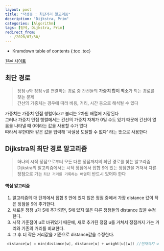 ```yaml
---
layout: post
title: "작성중 : 최단거리 알고리즘"
description: "Dijkstra, Prim"
categories: [Algorithm]
tags: [탐색, Dijkstra, Prim]
redirect_from:
  - /2020/07/30/
---
```


* Kramdown table of contents
{:toc .toc}

[원본 사이트](https://mattlee.tistory.com/50)

## 최단 경로    
> 정점 u와 정점 v를 연결하는 경로 중 간선들의 **가중치 합이 최소**가 되는 경로를 찾는 문제     
> 간선의 가중치는 경우에 따라 비용, 거리, 시간 등으로 해석될 수 있다    
    
<span class="margin">가중치는 가중치 인접 행렬이라고 불리는 2차원 배열에 저장된다</span>    
<span class="margin">그러나 가중치 인접 행렬에서는 간선의 가중치 자체가 0일 수도 있기 때문에 간선이 없음을 나타낼 때 0이라는 값을 사용할 수가 없다</span>    
<span class="margin">따라서 무한대와 같은 값을 입력해 '사실상 도달할 수 없다' 라는 뜻으로 사용한다</span>    


##  Dijkstra의 최단 경로 알고리즘

> 하나의 시작 정점으로부터 모든 다른 정점까지의 최단 경로를 찾는 알고리즘    
> Dijkstra의 알고리즘에서는 시작 정점에서 집합 S에 있는 정점만을 거쳐서 다른 정점으로 가는 `최단 거리를 기록하는 배열`이 반드시 있어야 한다

#### 핵심 알고리즘
1. <span class="nomargin"> 알고리즘의 매 단계에서 집합 S 안에 있지 않은 정점 중에서 가장 distance 값이 작은 정점을 S에 추가한다. </span>    
2. <span class="nnomargin"> 새로운 정점 u가 S에 추가되면, S에 있지 않은 다른 정점들의 distance 값을 수정한다. </span>    
3. <span class="nomargin"> 시작 기준점이 u로 바뀌었기 때문에, 새로 추가된 정점 u를 거쳐서 정점까지 가는 거리와 기존의 거리를 비교한다.  </span>    
4. <span class="nomargin"> 그 후 더 작은 거리값을 기준으로 distance값을 수정한다.</span>    

~~~ c++
 distance[w] = min(distance[w], distance[u] + weight[u][w]) //현재까지 w에 도달하는 가장 짧은 거리, u에서 w까지 가는 가장 거리 중 최소치
~~~

